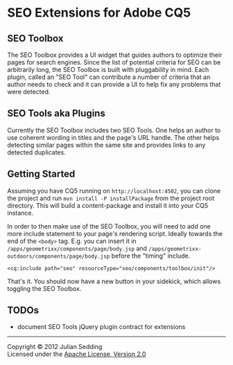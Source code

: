 # SEO Extensions for Adobe CQ5

## SEO Toolbox
The SEO Toolbox provides a UI widget that guides authors to optimize their pages for search engines. Since the list of potential criteria for SEO can be arbitrarily long, the SEO Toolbox is built with pluggability in mind. Each plugin, called an "SEO Tool" can contribute a number of criteria that an author needs to check and it can provide a UI to help fix any problems that were detected.

## SEO Tools aka Plugins
Currently the SEO Toolbox includes two SEO Tools. One helps an author to use coherent wording in titles and the page's URL handle. The other helps detecting similar pages within the same site and provides links to any detected duplicates.

## Getting Started
Assuming you have CQ5 running on `http://localhost:4502`, you can clone the project and run `mvn install -P installPackage` from the project root directory. This will build a content-package and install it into your CQ5 instance.

In order to then make use of the SEO Toolbox, you will need to add one more include statement to your page's rendering script. Ideally towards the end of the `<body>` tag. E.g. you can insert it in `/apps/geometrixx/components/page/body.jsp` and `/apps/geometrixx-outdoors/components/page/body.jsp` before the "timing" include.

    <cq:include path="seo" resourceType="seo/components/toolbox/init"/>

That's it. You should now have a new button in your sidekick, which allows toggling the SEO Toolbox.

## TODOs
* document SEO Tools jQuery plugin contract for extensions

---

Copyright © 2012 Julian Sedding  
Licensed under the [Apache License, Version 2.0][Apache]  

[Apache]: http://www.apache.org/licenses/LICENSE-2.0


